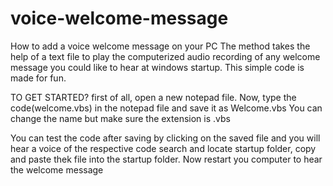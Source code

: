# voice-welcome-message
How to add a voice welcome message on your PC
The method takes the help of a text file to play the computerized audio recording of any welcome message you could like to hear at windows startup. This simple code is made for fun.

TO GET STARTED?
first of all, open a new notepad file.
Now, type the code(welcome.vbs) in the notepad file and save it as Welcome.vbs You can change the name but make sure the extension is .vbs


You can test the code after saving by clicking on the saved file and you will hear a voice of the respective code
search and locate startup folder, copy and paste thek file into the startup folder.
Now restart you computer to hear the welcome message
